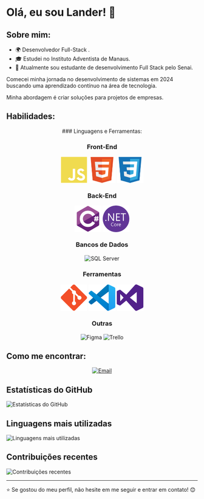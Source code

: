 # Olá, eu sou Lander! 👋
 
## Sobre mim:
- 🌍 Desenvolvedor Full-Stack .
- 🎓 Estudei no Instituto Adventista de Manaus.
- 💼 Atualmente sou estudante de desenvolvimento Full Stack pelo Senai. 
 
Comecei minha jornada no desenvolvimento de sistemas em 2024 buscando uma aprendizado contínuo na área de tecnologia.
 
Minha abordagem é criar soluções para projetos de empresas.
## Habilidades:
<div align="center" style="display: inline_block">
  ### Linguagens e Ferramentas:
<h3 align="center">Front-End</h3>
<img align="center" alt="JavaScript" height="70" width="70" src="https://raw.githubusercontent.com/devicons/devicon/master/icons/javascript/javascript-plain.svg">
<img align="center" alt="HTML5" height="70" width="70" src="https://raw.githubusercontent.com/devicons/devicon/master/icons/html5/html5-original.svg">
<img align="center" alt="CSS3" height="70" width="70" src="https://raw.githubusercontent.com/devicons/devicon/master/icons/css3/css3-original.svg">
<h3 align="center">Back-End</h3>
<img align="center" alt="C#" height="70" width="70" src="https://raw.githubusercontent.com/devicons/devicon/master/icons/csharp/csharp-original.svg">
<img align="center" alt=".NET Framework" height="70" width="70" src="https://raw.githubusercontent.com/devicons/devicon/master/icons/dotnetcore/dotnetcore-original.svg">
<h3 align="center">Bancos de Dados</h3>
<img align="center" alt="SQL Server" height="70" width="70" src="https://cdn.jsdelivr.net/gh/devicons/devicon/icons/microsoftsqlserver/microsoftsqlserver-plain-wordmark.svg">
<h3 align="center">Ferramentas</h3>
<img align="center" alt="Git" height="70" width="70" src="https://raw.githubusercontent.com/devicons/devicon/master/icons/git/git-original.svg">
<img align="center" alt="Visual Studio Code" height="70" width="70" src="https://raw.githubusercontent.com/devicons/devicon/master/icons/vscode/vscode-original.svg">
<img align="center" alt="Visual Studio 2022" height="70" width="70" src="https://raw.githubusercontent.com/devicons/devicon/master/icons/visualstudio/visualstudio-plain.svg">
<h3 align="center">Outras</h3>
<img align="center" alt="Figma" height="70" width="70" src="https://www.vectorlogo.zone/logos/figma/figma-icon.svg">
<img align="center" alt="Trello" height="70" width="70" src="https://cdn.jsdelivr.net/gh/devicons/devicon/icons/trello/trello-plain.svg">
</div>
 
## Como me encontrar:
<div align="center">
<a href="mailto:landersouza@gmail.com">
<img src="https://img.shields.io/badge/Email-landersouza@hotmail.com-%23D14836?style=for-the-badge&logo=Hotmail&logoColor=white" alt="Email">
</a>
<a href="https://www.linkedin.com/in/https://www.linkedin.com/in/lander-torres-724559b3/" target="_blank">
</a>
</div>
 
## Estatísticas do GitHub
![Estatísticas do GitHub](https://github-readme-stats.vercel.app/api?username=landertorres_show_icons=true&theme=dark)
 
## Linguagens mais utilizadas
![Linguagens mais utilizadas](https://github-readme-stats.vercel.app/api/top-langs/?username=landertorres&layout=compact&theme=dark)
 
## Contribuições recentes
![Contribuições recentes](https://github-readme-streak-stats.herokuapp.com/?user=landertorres&theme=dark)
 
---
 
⭐️ Se gostou do meu perfil, não hesite em me seguir e entrar em contato! 😊
